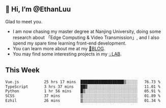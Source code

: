 ## 👋 Hi, I’m @EthanLuu

Glad to meet you.

- I am now chasing my master degree at Nanjing University, doing some research about 「Edge Computing & Video Transmission」, and I also spend my spare time learning front-end development.
- You can learn more about me at my [📝BLOG](https://blog.ethanloo.cn).
- You may find some interesting projects in my [💡LAB](https://lab.ethanloo.cn).

## This Week
<!--START_SECTION:waka-->

```txt
Vue.js           25 hrs 17 mins  ███████████████████▒░░░░░   76.73 %
TypeScript       3 hrs 37 mins   ██▓░░░░░░░░░░░░░░░░░░░░░░   11.01 %
Python           1 hr 56 mins    █▒░░░░░░░░░░░░░░░░░░░░░░░   05.91 %
SCSS             37 mins         ▒░░░░░░░░░░░░░░░░░░░░░░░░   01.89 %
Ezhil            26 mins         ▒░░░░░░░░░░░░░░░░░░░░░░░░   01.34 %
```

<!--END_SECTION:waka-->

